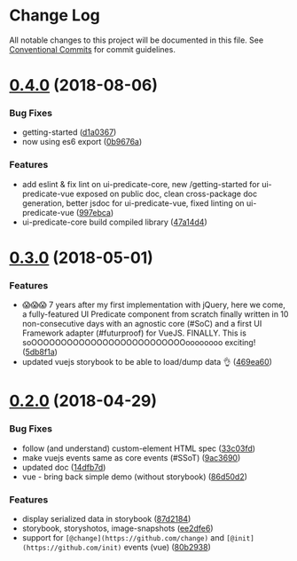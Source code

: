 # Change Log

All notable changes to this project will be documented in this file.
See [Conventional Commits](https://conventionalcommits.org) for commit guidelines.

<a name="0.4.0"></a>
# [0.4.0](https://github.com/FGRibreau/ui-predicate/compare/ui-predicate-vue@0.3.0...ui-predicate-vue@0.4.0) (2018-08-06)


### Bug Fixes

* getting-started ([d1a0367](https://github.com/FGRibreau/ui-predicate/commit/d1a0367))
* now using es6 export ([0b9676a](https://github.com/FGRibreau/ui-predicate/commit/0b9676a))


### Features

* add eslint & fix lint on ui-predicate-core, new /getting-started for ui-predicate-vue exposed on public doc, clean cross-package doc generation, better jsdoc for ui-predicate-vue, fixed linting on ui-predicate-vue ([997ebca](https://github.com/FGRibreau/ui-predicate/commit/997ebca))
* ui-predicate-core build compiled library ([47a14d4](https://github.com/FGRibreau/ui-predicate/commit/47a14d4))




<a name="0.3.0"></a>
# [0.3.0](https://github.com/FGRibreau/ui-predicate/compare/ui-predicate-vue@0.2.0...ui-predicate-vue@0.3.0) (2018-05-01)


### Features

* 😱😱😱 7 years after my first implementation with jQuery, here we come, a fully-featured UI Predicate component from scratch finally written in 10 non-consecutive days with an agnostic core (#SoC) and a first UI Framework adapter (#futurproof) for VueJS. FINALLY. This is soOOOOOOOOOOOOOOOOOOOOOOOOOOoooooooo exciting! ([5db8f1a](https://github.com/FGRibreau/ui-predicate/commit/5db8f1a))
* updated vuejs storybook to be able to load/dump data 👌 ([469ea60](https://github.com/FGRibreau/ui-predicate/commit/469ea60))




<a name="0.2.0"></a>
# [0.2.0](https://github.com/FGRibreau/ui-predicate/compare/ui-predicate-vue@0.1.2...ui-predicate-vue@0.2.0) (2018-04-29)


### Bug Fixes

* follow (and understand) custom-element HTML spec ([33c03fd](https://github.com/FGRibreau/ui-predicate/commit/33c03fd))
* make vuejs events same as core events (#SSoT) ([9ac3690](https://github.com/FGRibreau/ui-predicate/commit/9ac3690))
* updated doc ([14dfb7d](https://github.com/FGRibreau/ui-predicate/commit/14dfb7d))
* vue - bring back simple demo (without storybook) ([86d50d2](https://github.com/FGRibreau/ui-predicate/commit/86d50d2))


### Features

* display serialized data in storybook ([87d2184](https://github.com/FGRibreau/ui-predicate/commit/87d2184))
* storybook, storyshotos, image-snapshots ([ee2dfe6](https://github.com/FGRibreau/ui-predicate/commit/ee2dfe6))
* support for `[@change](https://github.com/change)` and `[@init](https://github.com/init)` events (vue) ([80b2938](https://github.com/FGRibreau/ui-predicate/commit/80b2938))

